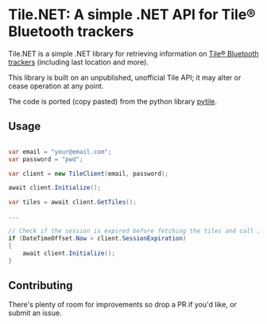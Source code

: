 # Tile.NET: A simple .NET API for Tile® Bluetooth trackers

Tile.NET is a simple .NET library for retrieving information on [Tile® Bluetooth trackers](https://www.thetileapp.com/en-us/) (including last location and more).

This library is built on an unpublished, unofficial Tile API; it may alter or cease operation at any point.

The code is ported (copy pasted) from the python library [pytile](https://github.com/bachya/pytile).

## Usage

```csharp

var email = "your@email.com";
var password = "pwd";

var client = new TileClient(email, password);

await client.Initialize();

var tiles = await client.GetTiles();

...

// Check if the session is expired before fetching the tiles and call Initialize again if needed
if (DateTimeOffset.Now > client.SessionExpiration)
{
    await client.Initialize();
}

```

## Contributing
There's plenty of room for improvements so drop a PR if you'd like, or submit an issue.
